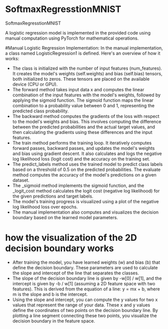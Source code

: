 # SoftmaxRegresstionMNIST
SoftmaxRegresstionMNIST

A logistic regression model is implemented in the provided code using manual computation using PyTorch for mathematical operations.

#Manual Logistic Regression Implementation:
In the manual implementation, a class named LogisticRegression1 is defined. Here's an overview of how it works:

* The class is initialized with the number of input features (num_features). It creates the model's weights (self.weights) and bias (self.bias) tensors, both initialized to zeros. These tensors are placed on the available device (CPU or GPU).
*  The forward method takes input data x and computes the linear combination of the input features with the model's weights, followed by applying the sigmoid function. The sigmoid function maps the linear combination to a probability value between 0 and 1, representing the predicted class probability.
*  The backward method computes the gradients of the loss with respect to the model's weights and bias. This involves computing the difference between the predicted probabilities and the actual target values, and then calculating the gradients using these differences and the input features.
*  The train method performs the training loop. It iteratively computes forward passes, backward passes, and updates the model's weights and bias using gradient descent. It also calculates and logs the negative log likelihood loss (logit cost) and the accuracy on the training set.
*  The predict_labels method uses the trained model to predict class labels based on a threshold of 0.5 on the predicted probabilities. The evaluate method computes the accuracy of the model's predictions on a given dataset.
*  The _sigmoid method implements the sigmoid function, and the _logit_cost method calculates the logit cost (negative log likelihood) for the given predictions and target labels.
*  The model's training progress is visualized using a plot of the negative log likelihood loss over epochs.
*  The manual implementation also computes and visualizes the decision boundary based on the learned model parameters.

# how the visualization of the 2D decision boundary works
* After training the model, you have learned weights (w) and bias (b) that define the decision boundary. These parameters are used to calculate the slope and intercept of the line that separates the classes.
* The slope of the decision boundary line is given by -w[0] / w[1], and the intercept is given by -b / w[1] (assuming a 2D feature space with two features). This is derived from the equation of a line: y = mx + b, where m is the slope and b is the intercept.
* Using the slope and intercept, you can compute the y values for two x values that represent the range of your data. These x and y values define the coordinates of two points on the decision boundary line. By plotting a line segment connecting these two points, you visualize the decision boundary in the feature space.


